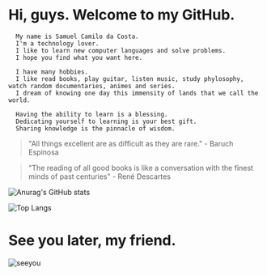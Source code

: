# Hi, guys. Welcome to my GitHub.
      
      My name is Samuel Camilo da Costa.
      I'm a technology lover. 
      I like to learn new computer languages and solve problems.
      I hope you find what you want here.
      
      I have many hobbies.
      I like read books, play guitar, listen music, study phylosophy, watch random documentaries, animes and series.
      I dream of knowing one day this immensity of lands that we call the world.
    
      Having the ability to learn is a blessing.
      Dedicating yourself to learning is your best gift.
      Sharing knowledge is the pinnacle of wisdom.
    
   > "All things excellent are as difficult as they are rare." - Baruch Espinosa
   
   > "The reading of all good books is like a conversation with the finest minds of past centuries" - René Descartes

![Anurag's GitHub stats](https://github-readme-stats.vercel.app/api?username=samuelcamilodacosta&count_private=true&show_icons=true&theme=midnight-purple)

![Top Langs](https://github-readme-stats.vercel.app/api/top-langs/?username=samuelcamilodacosta&layout=compact&theme=midnight-purple&langs_count=6)

  #
  # See you later, my friend.
  
  ![seeyou](https://user-images.githubusercontent.com/75193747/139394119-c5a3ff99-b9ea-43c1-8b6a-4ee1e16de0e8.gif)
